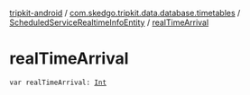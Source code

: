 [tripkit-android](../../index.md) / [com.skedgo.tripkit.data.database.timetables](../index.md) / [ScheduledServiceRealtimeInfoEntity](index.md) / [realTimeArrival](./real-time-arrival.md)

# realTimeArrival

`var realTimeArrival: `[`Int`](https://kotlinlang.org/api/latest/jvm/stdlib/kotlin/-int/index.html)